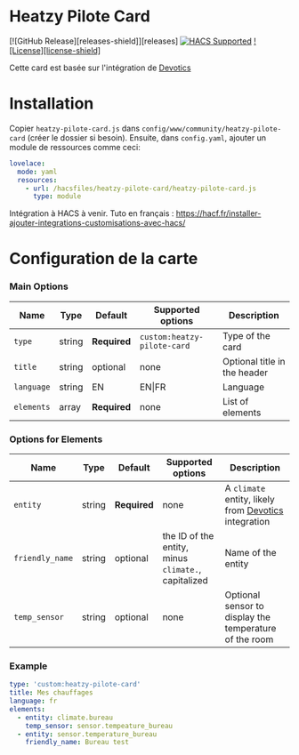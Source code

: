 # Heatzy Pilote Card

[![GitHub Release][releases-shield]][releases]
[![HACS Supported](https://img.shields.io/badge/HACS-Not_Supported-orange.svg?style=for-the-badge)](https://github.com/custom-components/hacs)
[![License][license-shield]](LICENSE.md)


Cette card est basée sur l'intégration de [Devotics](https://github.com/Devotics/heatzy-home-hassistant)

# Installation

Copier `heatzy-pilote-card.js` dans `config/www/community/heatzy-pilote-card` (créer le dossier si besoin). Ensuite, dans `config.yaml`, ajouter un module de ressources comme ceci:

```yaml
lovelace:
  mode: yaml
  resources:
    - url: /hacsfiles/heatzy-pilote-card/heatzy-pilote-card.js
      type: module
```

Intégration à HACS à venir.
Tuto en français : https://hacf.fr/installer-ajouter-integrations-customisations-avec-hacs/

# Configuration de la carte

### Main Options

| Name       | Type   | Default      | Supported options           | Description |
| ---------- | ------ | ------------ | --------------------------- | ----------------------------------- |
| `type`     | string | **Required** | `custom:heatzy-pilote-card` | Type of the card  |
| `title`    | string | optional     | none                        | Optional title in the header  |
| `language` | string | EN           | EN\|FR                      | Language  |
| `elements` | array  | **Required** | none                        | List of elements 


### Options for Elements

| Name | Type | Default | Supported options | Description |
| ---------- | ------ | ------------ | --------------------------- | ----------------------------------- |
| `entity`| string | **Required** | none | A `climate` entity, likely from [Devotics](https://github.com/Devotics/heatzy-home-hassistant) integration |
| `friendly_name`| string | optional | the ID of the entity, minus `climate.`, capitalized | Name of the entity  |
| `temp_sensor`| string | optional | none | Optional sensor to display the temperature of the room 


### Example 

```yaml
type: 'custom:heatzy-pilote-card'
title: Mes chauffages
language: fr
elements:
  - entity: climate.bureau
    temp_sensor: sensor.tempeature_bureau
  - entity: sensor.temperature_bureau
    friendly_name: Bureau test
```
